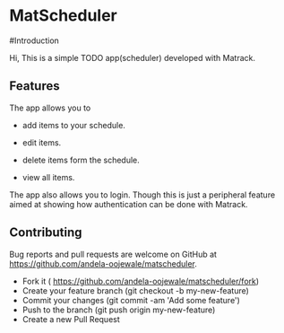 # MatScheduler

#Introduction

Hi, This is a simple TODO app(scheduler) developed with Matrack.


## Features

The app allows you to

* add items to your schedule.

* edit items.

* delete items form the schedule.

* view all items.

The app also allows you to login. Though this is just a peripheral feature aimed at showing how authentication can be done with Matrack.

## Contributing

Bug reports and pull requests are welcome on GitHub at https://github.com/andela-oojewale/matscheduler.

* Fork it ( https://github.com/andela-oojewale/matscheduler/fork)
* Create your feature branch (git checkout -b my-new-feature)
* Commit your changes (git commit -am 'Add some feature')
* Push to the branch (git push origin my-new-feature)
* Create a new Pull Request
